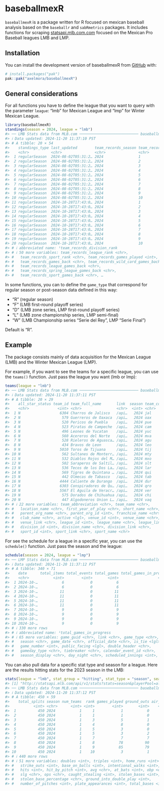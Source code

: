 
<!-- README.md is generated from README.Rmd. Please edit that file -->

# baseballmexR

<!-- badges: start -->
<!-- badges: end -->

`baseballmexR` is a package written for R focused on mexican baseball
analysis based on the `baseballr` and `sabRmetrics` packages. It
includes functions for scraping
[statsapi.mlb.com.com](https://www.statsapi.mlb.com/) focused on the
Mexican Pro Baseball leagues LMB and LMP.

## Installation

You can install the development version of baseballmexR from
[GitHub](https://github.com/) with:

``` r
# install.packages("pak")
pak::pak("axelmora/baseballmexR")
```

## General considerations

For all functions you have to define the league that you want to query
with the parameter `league`: “lmb” for Mexican League and “lmp” for
Winter Mexican League.

``` r
library(baseballmexR)
standings(season = 2024, league = "lmb")
#> ── LMB Stats data from MLB.com ─────────────────────────── baseballmexR 0.1.1 ──
#> ℹ Data updated: 2024-11-20 11:37:10 PST
#> # A tibble: 20 × 54
#>    standings_type last_updated        team_records_season team_records_divisio…¹
#>    <chr>          <chr>               <chr>               <chr>                 
#>  1 regularSeason  2024-08-02T05:31:2… 2024                1                     
#>  2 regularSeason  2024-08-02T05:31:2… 2024                2                     
#>  3 regularSeason  2024-08-02T05:31:2… 2024                3                     
#>  4 regularSeason  2024-08-02T05:31:2… 2024                4                     
#>  5 regularSeason  2024-08-02T05:31:2… 2024                5                     
#>  6 regularSeason  2024-08-02T05:31:2… 2024                6                     
#>  7 regularSeason  2024-08-02T05:31:2… 2024                7                     
#>  8 regularSeason  2024-08-02T05:31:2… 2024                8                     
#>  9 regularSeason  2024-08-02T05:31:2… 2024                9                     
#> 10 regularSeason  2024-08-02T05:31:2… 2024                10                    
#> 11 regularSeason  2024-10-28T17:43:0… 2024                1                     
#> 12 regularSeason  2024-10-28T17:43:0… 2024                2                     
#> 13 regularSeason  2024-10-28T17:43:0… 2024                3                     
#> 14 regularSeason  2024-10-28T17:43:0… 2024                4                     
#> 15 regularSeason  2024-10-28T17:43:0… 2024                5                     
#> 16 regularSeason  2024-10-28T17:43:0… 2024                6                     
#> 17 regularSeason  2024-10-28T17:43:0… 2024                7                     
#> 18 regularSeason  2024-10-28T17:43:0… 2024                8                     
#> 19 regularSeason  2024-10-28T17:43:0… 2024                9                     
#> 20 regularSeason  2024-10-28T17:43:0… 2024                10                    
#> # ℹ abbreviated name: ¹​team_records_division_rank
#> # ℹ 50 more variables: team_records_league_rank <chr>,
#> #   team_records_sport_rank <chr>, team_records_games_played <int>,
#> #   team_records_games_back <chr>, team_records_wild_card_games_back <chr>,
#> #   team_records_league_games_back <chr>,
#> #   team_records_spring_league_games_back <chr>,
#> #   team_records_sport_games_back <chr>, …
```

In some functions, you can to define the `game_type` that correspond for
regular season or post-season data defined in this way:

- “R” (regular season)
- “F” (LMB first-round playoff series)
- “D” (LMB zone series, LMP first-round playoff series)
- “L” (LMB zone championship series, LMP semi-final)
- “W” (LMB Championship series “Serie del Rey”, LMP “Serie Final”)

Default is “R”.

## Example

The package consists mainly of data acquisition for the Mexican League
(LMB) and the Winter Mexican League (LMP).

For example, if you want to see the teams for a specific league, you can
use the `teams()` function. Just pass the league you want (lmb or lmp):

``` r
teams(league = "lmb")
#> ── LMB Stats data from MLB.com ─────────────────────────── baseballmexR 0.1.1 ──
#> ℹ Data updated: 2024-11-20 11:37:11 PST
#> # A tibble: 20 × 29
#>    all_star_status team_id team_full_name       link  season team_code file_code
#>    <chr>             <int> <chr>                <chr>  <int> <chr>     <chr>    
#>  1 N                  6304 Charros de Jalisco   /api…   2024 jal       t6304    
#>  2 N                   579 Guerreros de Oaxaca  /api…   2024 oax       t579     
#>  3 N                   520 Pericos de Puebla    /api…   2024 pue       t520     
#>  4 N                   523 Piratas de Campeche  /api…   2024 cam       t523     
#>  5 N                   496 Leones de Yucatan    /api…   2024 yuc       t496     
#>  6 N                   560 Acereros del Norte   /api…   2024 mva       t560     
#>  7 N                   528 Rieleros de Aguasca… /api…   2024 agu       t528     
#>  8 N                   434 Bravos de Leon       /api…   2024 leo       t434     
#>  9 N                  5010 Toros de Tijuana     /api…   2024 tij       t5010    
#> 10 N                   562 Sultanes de Monterr… /api…   2024 mty       t562     
#> 11 N                   532 Diablos Rojos del M… /api…   2024 mxo       t532     
#> 12 N                   502 Saraperos de Saltil… /api…   2024 slt       t502     
#> 13 N                   536 Tecos de los Dos La… /api…   2024 lar       t536     
#> 14 N                   569 Tigres de Quintana … /api…   2024 qui       t569     
#> 15 N                   442 Olmecas de Tabasco   /api…   2024 tab       t442     
#> 16 N                  4444 Caliente de Durango  /api…   2024 dur       t4444    
#> 17 N                  6303 Conspiradores de Qu… /api…   2024 qro       t6303    
#> 18 N                  5567 El Aguila de Veracr… /api…   2024 ver       t5567    
#> 19 N                   575 Dorados de Chihuahua /api…   2024 chi       t575     
#> 20 N                   447 Algodoneros Union L… /api…   2024 vaq       t447     
#> # ℹ 22 more variables: team_abbreviation <chr>, team_name <chr>,
#> #   location_name <chr>, first_year_of_play <chr>, short_name <chr>,
#> #   parent_org_name <chr>, parent_org_id <int>, franchise_name <chr>,
#> #   club_name <chr>, active <lgl>, venue_id <int>, venue_name <chr>,
#> #   venue_link <chr>, league_id <int>, league_name <chr>, league_link <chr>,
#> #   division_id <int>, division_name <chr>, division_link <chr>,
#> #   sport_id <int>, sport_link <chr>, sport_name <chr>
```

For see the schedule for a league in a specific year, you can use the
`schedule()` function. Just pass the season and the league:

``` r
schedule(season = 2024, league = "lmp")
#> ── LMP Stats data from MLB.com ─────────────────────────── baseballmexR 0.1.1 ──
#> ℹ Data updated: 2024-11-20 11:37:12 PST
#> # A tibble: 340 × 71
#>    date      total_items total_events total_games total_games_in_progr…¹ game_pk
#>    <chr>           <int>        <int>       <int>                  <int>   <int>
#>  1 2024-10-…           6            0           6                      0  787208
#>  2 2024-10-…           6            0           6                      0  787376
#>  3 2024-10-…          11            0          11                      0  787020
#>  4 2024-10-…          11            0          11                      0  787093
#>  5 2024-10-…          11            0          11                      0  787277
#>  6 2024-10-…          11            0          11                      0  787244
#>  7 2024-10-…           9            0           9                      0  787170
#>  8 2024-10-…           9            0           9                      0  787312
#>  9 2024-10-…           9            0           9                      0  787057
#> 10 2024-10-…           9            0           9                      0  787345
#> # ℹ 330 more rows
#> # ℹ abbreviated name: ¹​total_games_in_progress
#> # ℹ 65 more variables: game_guid <chr>, link <chr>, game_type <chr>,
#> #   season <chr>, game_date <chr>, official_date <chr>, is_tie <lgl>,
#> #   game_number <int>, public_facing <lgl>, double_header <chr>,
#> #   gameday_type <chr>, tiebreaker <chr>, calendar_event_id <chr>,
#> #   season_display <chr>, day_night <chr>, scheduled_innings <int>, …
```

You can also pull data for a specific stat type and season for a league.
Here are the results hitting stats for the 2023 season in the LMB:

``` r
stats(league = "lmb", stat_group = "hitting", stat_type = "season", season = 2024, player_pool = "all")
#> [1] "http://statsapi.mlb.com/api/v1/stats?stats=season&playerPool=all&group=hitting&season=2024&leagueIds=125&limit=1000"
#> ── LMB Stats data from MLB.com ─────────────────────────── baseballmexR 0.1.1 ──
#> ℹ Data updated: 2024-11-20 11:37:12 PST
#> # A tibble: 450 × 59
#>    total_splits season num_teams  rank games_played ground_outs air_outs  runs
#>           <int> <chr>      <int> <int>        <int>       <int>    <int> <int>
#>  1          450 2024           1     1            1           0        0     0
#>  2          450 2024           1     1            1           0        0     1
#>  3          450 2024           1     3            5           1        0     2
#>  4          450 2024           1     4            8           0        0     2
#>  5          450 2024           1     5            3           0        0     0
#>  6          450 2024           1     5            3           2        0     0
#>  7          450 2024           1     7            7           7        1     4
#>  8          450 2024           1     8           78          90       58    62
#>  9          450 2024           1     9           85          79       68    64
#> 10          450 2024           1    10            3           1        3     1
#> # ℹ 440 more rows
#> # ℹ 51 more variables: doubles <int>, triples <int>, home_runs <int>,
#> #   strike_outs <int>, base_on_balls <int>, intentional_walks <int>,
#> #   hits <int>, hit_by_pitch <int>, avg <chr>, at_bats <int>, obp <chr>,
#> #   slg <chr>, ops <chr>, caught_stealing <int>, stolen_bases <int>,
#> #   stolen_base_percentage <chr>, ground_into_double_play <int>,
#> #   number_of_pitches <int>, plate_appearances <int>, total_bases <int>, …
```
